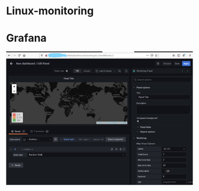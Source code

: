 # Linux-monitoring

# Grafana
![Alt text](/Graph_Grafana/images/Sieppaa6_takeSoftware_LI.jpg?raw=true "None")
